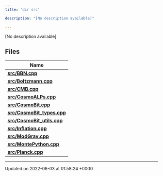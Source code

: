 ```yaml
---
title: 'dir src'

description: "[No description available]"

---
```







[No description available]

## Files

| Name           |
| -------------- |
| **[src/BBN.cpp](/documentation/code/main/files/bbn_8cpp/#file-bbn.cpp)**  |
| **[src/Boltzmann.cpp](/documentation/code/main/files/boltzmann_8cpp/#file-boltzmann.cpp)**  |
| **[src/CMB.cpp](/documentation/code/main/files/cmb_8cpp/#file-cmb.cpp)**  |
| **[src/CosmoALPs.cpp](/documentation/code/main/files/cosmoalps_8cpp/#file-cosmoalps.cpp)**  |
| **[src/CosmoBit.cpp](/documentation/code/main/files/cosmobit_8cpp/#file-cosmobit.cpp)**  |
| **[src/CosmoBit_types.cpp](/documentation/code/main/files/cosmobit__types_8cpp/#file-cosmobit-types.cpp)**  |
| **[src/CosmoBit_utils.cpp](/documentation/code/main/files/cosmobit__utils_8cpp/#file-cosmobit-utils.cpp)**  |
| **[src/Inflation.cpp](/documentation/code/main/files/inflation_8cpp/#file-inflation.cpp)**  |
| **[src/ModGrav.cpp](/documentation/code/main/files/modgrav_8cpp/#file-modgrav.cpp)**  |
| **[src/MontePython.cpp](/documentation/code/main/files/montepython_8cpp/#file-montepython.cpp)**  |
| **[src/Planck.cpp](/documentation/code/main/files/planck_8cpp/#file-planck.cpp)**  |






-------------------------------

Updated on 2022-08-03 at 01:58:24 +0000
